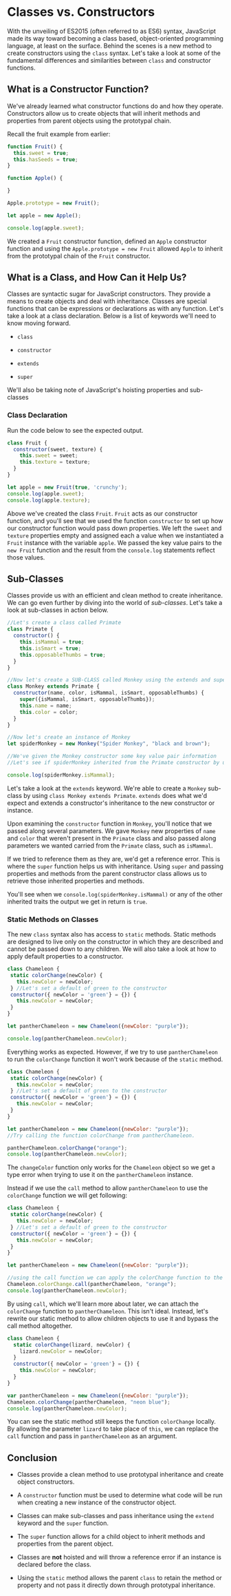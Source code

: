 # Classes vs. Constructors  

With the unveiling of ES2015 (often referred to as ES6) syntax, JavaScript made its way toward becoming a class based, object-oriented programming language, at least on the surface. Behind the scenes is a new method to create constructors using the `class` syntax. Let's take a look at some of the fundamental differences and similarities between `class` and constructor functions.

## What is a Constructor Function?  

We've already learned what constructor functions do and how they operate. Constructors allow us to create objects that will inherit methods and properties from parent objects using the prototypal chain.

Recall the fruit example from earlier:

```javascript
function Fruit() {
  this.sweet = true;
  this.hasSeeds = true;
}

function Apple() {

}

Apple.prototype = new Fruit();

let apple = new Apple();

console.log(apple.sweet);
```

We created a `Fruit` constructor function, defined an `Apple` constructor function and using the `Apple.prototype = new Fruit` 
allowed `Apple` to inherit from the prototypal chain of the `Fruit` constructor.

## What is a Class, and How Can it Help Us?

Classes are syntactic sugar for JavaScript constructors. They provide a means to create objects and deal with inheritance. Classes are special functions that can be expressions or declarations as with any function. Let's take a look at a class declaration. Below is a list of keywords we'll need to know moving forward.

* `class`

* `constructor`

* `extends`

* `super`

We'll also be taking note of JavaScript's hoisting properties and sub-classes

### Class Declaration  

Run the code below to see the expected output.

```javascript
class Fruit {
  constructor(sweet, texture) {
    this.sweet = sweet;
    this.texture = texture;
  }
}

let apple = new Fruit(true, 'crunchy');
console.log(apple.sweet);
console.log(apple.texture);
```

Above we've created the class `Fruit`. `Fruit` acts as our constructor function, and you'll see that we used the function 
`constructor` to set up how our constructor function would pass down properties. We left the `sweet` and `texture` properties 
empty and assigned each a value when we instantiated a `Fruit` instance with the variable `apple`. We passed the key value 
pairs to the `new Fruit` function and the result from the `console.log` statements reflect those values.

## Sub-Classes  

Classes provide us with an efficient and clean method to create inheritance. We can go even further by diving into the 
world of *sub-classes*. Let's take a look at sub-classes in action below.

```javascript
//Let's create a class called Primate
class Primate {
  constructor() {
    this.isMammal = true;
    this.isSmart = true;
    this.opposableThumbs = true;
  }
}

//Now let's create a SUB-CLASS called Monkey using the extends and super keywords
class Monkey extends Primate {
  constructor(name, color, isMammal, isSmart, opposableThumbs) {
    super({isMammal, isSmart, opposableThumbs});
    this.name = name;
    this.color = color;
  }
}

//Now let's create an instance of Monkey
let spiderMonkey = new Monkey("Spider Monkey", "black and brown");

//We've given the Monkey constructor some key value pair information
//Let's see if spiderMonkey inherited from the Primate constructor by using "super"

console.log(spiderMonkey.isMammal);
```

Let's take a look at the `extends` keyword. We're able to create a `Monkey` sub-class by using `class Monkey extends Primate`. 
`extends` does what we'd expect and extends a constructor's inheritance to the new constructor or instance.

Upon examining the `constructor` function in `Monkey`, you'll notice that we passed along several parameters. We gave `Monkey` 
new properties of `name` and `color` that weren't present in the `Primate` class and also passed along parameters we wanted 
carried from the `Primate` class, such as `isMammal`.

If we tried to reference them as they are, we'd get a reference error. This is where the `super` function helps us with 
inheritance. Using `super` and passing properties and methods from the parent constructor class allows us to retrieve those 
inherited properties and methods.

You'll see when we `console.log(spiderMonkey.isMammal)` or any of the other inherited traits the output we get in return is 
`true`.

### Static Methods on Classes  

The new `class` syntax also has access to `static` methods. Static methods are designed to live only on the constructor in 
which they are described and cannot be passed down to any children. We will also take a look at how to apply default 
properties to a constructor.

```javascript
class Chameleon {
 static colorChange(newColor) {
   this.newColor = newColor;
 } //Let's set a default of green to the constructor
 constructor({ newColor = 'green'} = {}) {
   this.newColor = newColor;
 }
}

let pantherChameleon = new Chameleon({newColor: "purple"});

console.log(pantherChameleon.newColor);
```

Everything works as expected. However, if we try to use `pantherChameleon` to run the `colorChange` function it won't work because of the `static` method.

```javascript
class Chameleon {
 static colorChange(newColor) {
   this.newColor = newColor;
 } //Let's set a default of green to the constructor
 constructor({ newColor = 'green'} = {}) {
   this.newColor = newColor;
 }
}

let pantherChameleon = new Chameleon({newColor: "purple"});
//Try calling the function colorChange from pantherChameleon.

pantherChameleon.colorChange("orange");
console.log(pantherChameleon.newColor);
```

The `changeColor` function only works for the `Chameleon` object so we get a type error when trying to use it on the `pantherChameleon` instance.

Instead if we use the `call` method to allow `pantherChameleon` to use the `colorChange` function we will get following:

```javascript
class Chameleon {
 static colorChange(newColor) {
   this.newColor = newColor;
 } //Let's set a default of green to the constructor
 constructor({ newColor = 'green'} = {}) {
   this.newColor = newColor;
 }
}

let pantherChameleon = new Chameleon({newColor: "purple"});

//using the call function we can apply the colorChange function to the pantherChameleon
Chameleon.colorChange.call(pantherChameleon, "orange");
console.log(pantherChameleon.newColor);
```

By using `call`, which we'll learn more about later, we can attach the `colorChange` function to `pantherChameleon`. This isn't ideal. Instead, let's rewrite our static method to allow children objects to use it and bypass the call method altogether.

```javascript
class Chameleon {
  static colorChange(lizard, newColor) {
    lizard.newColor = newColor;
  }
  constructor({ newColor = 'green'} = {}) {
    this.newColor = newColor;
  }
}

var pantherChameleon = new Chameleon({newColor: "purple"});
Chameleon.colorChange(pantherChameleon, "neon blue");
console.log(pantherChameleon.newColor);
```

You can see the static method still keeps the function `colorChange` locally. By allowing the parameter `lizard` to take place of `this`, we can replace the `call` function and pass in `pantherChameleon` as an argument.

## Conclusion  

* Classes provide a clean method to use prototypal inheritance and create object constructors.

* A `constructor` function must be used to determine what code will be run when creating a new instance of the constructor object.

* Classes can make sub-classes and pass inheritance using the `extend` keyword and the `super` function.

* The `super` function allows for a child object to inherit methods and properties from the parent object.

* Classes are **not** hoisted and will throw a reference error if an instance is declared before the class.

* Using the `static` method allows the parent `class` to retain the method or property and not pass it directly down through prototypal inheritance.
